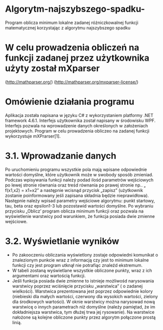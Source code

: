 # Algorytm-najszybszego-spadku-
Program oblicza minimum lokalne zadanej różniczkowalnej funkcji matematycznej korzystając z algorytmu najszybszego spadku

# W celu prowadzenia obliczeń na funkcji zadanej przez użytkownika użyty został mXparser 
(http://mathparser.org/) 
(http://mathparser.org/mxparser-license/)


# Omówienie działania programu
Aplikacja została napisana w języku C# z wykorzystaniem platformy .NET framework 4.6.1. Interfejs użytkownika został napisany w środowisku WPF. Interfejs pozwala na wprowadzenie danych określonych w założeniach projektowych. Program w celu prowadzenia obliczeo na zadanej funkcji wykorzystuje mXPrarser[1].

# 3.1. Wprowadzanie danych
Po uruchomieniu programu wszystkie pola mają wpisane odpowiednie wartości domyślne, które użytkownik może w swobody sposób zmieniad. Podczas wpisywania funkcji należy podad ilośd parametrów wejściowych po lewej stronie równania oraz treśd równania po prawej stronie np.. „ f(x1,x2) = x1+x2” a następnie wcisnąd przycisk „zapisz” (użytkownik zostanie poinformowany jeśli zapisana składnia będzie nieprawidłowa). Następnie należy wpisad parametry wejściowe algorytmu: punkt startowy, tau, beta oraz epsilon1-3 lub pozostawid wartości domyślne. Po wybraniu przycisku „Oblicz’ program oblicza minimum funkcji oraz pozwala na wyświetlenie warstwicy pod warunkiem, że funkcja posiada dwie zmienne wejściowe.
# 3.2. Wyświetlanie wyników
* Po zakooczeniu obliczania wyświetlony zostaje odpowiedni komunikat o znalezionym punkcie wraz z informacją czy jest to minimum lokalne funkcji czy jest program utknął nie potrafiąc znaleźd ekstremum.
* W tabeli zostaną wyświetlane wszystkie obliczone punkty, wraz z ich argumentami oraz wartością funkcji.
* Jeśli funkcja posiada dwie zmienne to istnieje możliwośd narysowania warstwicy poprzez wciśnięcie przycisku „warstwica” ( o zadanej wielkości). Warstwica prezentowana jest poprzez odpowiednie kolory (niebieski dla małych wartości, czerwony dla wysokich wartości, zielony dla środkowych wartości). W oknie warstwicy można narysowad nową warstwicę o innych parametrach niż domyślne (należy pamiętad, że im dokładniejsza warstwica, tym dłużej trwa jej rysowanie). Na warstwice nałożone są kolejne obliczone punkty przez algorytm połączone prostą linią.
